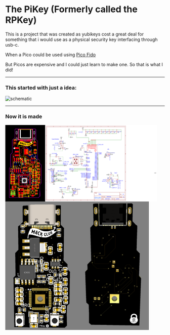 # The PiKey (Formerly called the RPKey)

This is a project that was created as yubikeys cost a great deal for something that i would use as a physical security key interfacing through usb-c.

When a Pico could be used using <a href="https://github.com/polhenarejos/pico-fido">Pico Fido</a>

But Picos are expensive and I could just learn to make one.
So that is what I did!

----

### This started with just a idea:

<img width="628" height="418" alt="schematic" src="https://github.com/user-attachments/assets/9038f658-db98-4ca1-bd26-fe262523493a" />

----

### Now it is made

<div style="display:flex; flex-direction:"row"">
  <img width="25%" alt="pcb" src="https://github.com/Acidicts/RPKey/blob/66fb4056ec55252c06997f6e9628637077a8e672/assets/pcb.png" />
  <img width="70%" alt="schematic" src="https://github.com/Acidicts/RPKey/blob/66fb4056ec55252c06997f6e9628637077a8e672/assets/schematic.png" />
</div>

<div style="display:flex; flex-direction:"row"">
  <img width="45%" alt="image" src="https://github.com/Acidicts/RPKey/blob/66fb4056ec55252c06997f6e9628637077a8e672/assets/Front_PCB.png" />
  <img width="45%" alt="image" src="https://github.com/Acidicts/RPKey/blob/66fb4056ec55252c06997f6e9628637077a8e672/assets/Back_PCB.png" />
</div>
